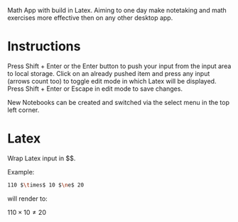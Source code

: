 Math App with build in Latex. Aiming to one day make notetaking and math exercises more effective then on any other desktop app.

# Instructions

Press Shift + Enter or the Enter button to push your input from the input area to local storage.
Click on an already pushed item and press any input (arrows count too) to toggle edit mode in which Latex will be displayed.
Press Shift + Enter or Escape in edit mode to save changes.

New Notebooks can be created and switched via the select menu in the top left corner.

# Latex

Wrap Latex input in $$.

Example:

```bash
110 $\times$ 10 $\ne$ 20
```

will render to:

$110 \times 10 \ne 20$
